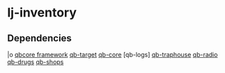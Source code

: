 # lj-inventory

## Dependencies
|o [qbcore framework](https://github.com/qbcore-framework)
[qb-target](https://github.com/qbcore-framework/qb-target)
[qb-core](https://github.com/qbcore-framework/qb-cor)
[qb-logs]
[qb-traphouse](https://github.com/qbcore-framework/qb-traphouse)
[qb-radio](https://github.com/qbcore-framework/qb-radio)
[qb-drugs](https://github.com/qbcore-framework/qb-drugs)
[qb-shops](https://github.com/qbcore-framework/qb-shops)
